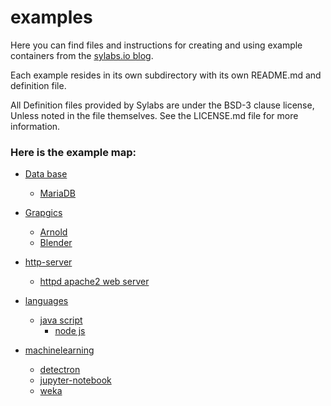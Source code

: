 # examples
Here you can find files and instructions for creating and using example 
containers from the [sylabs.io blog](https://www.sylabs.io/lab-notes/).  

Each example resides in its own subdirectory with its own README.md and definition
file.


All Definition files provided by Sylabs are under the BSD-3 clause license,
Unless noted in the file themselves. See the LICENSE.md file for more information. 


### Here is the example map:

 - [Data base](https://github.com/sylabs/examples/tree/master/database)
   - [MariaDB](https://github.com/sylabs/examples/tree/master/database/mariadb)

- [Grapgics](https://github.com/sylabs/examples/tree/master/graphics)
   - [Arnold](https://github.com/sylabs/examples/tree/master/graphics/rendering/arnold)
   - [Blender](https://github.com/sylabs/examples/tree/master/graphics/rendering/blender)

 - [http-server](https://github.com/sylabs/examples/tree/master/http-server)
   - [httpd apache2 web server](https://github.com/sylabs/examples/tree/master/http-server/apache2-web-server)

 - [languages](https://github.com/sylabs/examples/tree/master/lang)
   - [java script](https://github.com/sylabs/examples/tree/master/lang/javascript)
     - [node js](https://github.com/sylabs/examples/tree/master/lang/javascript/nodejs)

 - [machinelearning](https://github.com/sylabs/examples/tree/master/machinelearning)
   - [detectron](https://github.com/sylabs/examples/tree/master/machinelearning/detectron)
   - [jupyter-notebook](https://github.com/sylabs/examples/tree/master/machinelearning/jupyter-notebook)
   - [weka](https://github.com/sylabs/examples/tree/master/machinelearning/weka)



<br>
<br>




